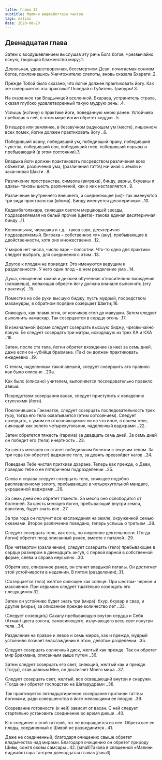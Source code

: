 ```yaml
---
title: Глава 12
subtitle: Малини виджайоттара тантра
tags: malini
date: 2020-08-20
---
```


## Двенадцатая глава
Затем с воодушевлением выслушав эту речь Бога богов, чрезвычайно ясную, творящая блаженство миру;.1.

Довольная, удовлетворенная, бессмертием Деви, почитаемая сонмом богов, поклонившись Уничтожителю слепоты, вновь сказала Бхарати:.2.

Прежде Тобой было сказано, что йогин должен практиковать йогу. Как же совершается эта практика? Поведай о Губитель Трипуры!.3.

На сказанное так Владычицей вселенной, Бхарава, устранитель страха, сказал глубоко удовлетворенный такую мудрую речь: .4.

Услышь (истину) о практике йоги, поведанную мною ранее. Устойчиво пребывая в ней, в этом мире йогин обретет сиддхи ..5.

В пещере или землянке, в беззвучном радующем ум (месте), лишенном всех помех, йогин должен практиковать йогу ..6.

Победивший асану, победивший ум, победивший прану, победивший чувства, победивший сон, победивший гнев, победивший порывы и пребывающий (в этом состоянии).7.

Владыка йоги должен практиковать посредством различения всех объектов, различения ума, (различения таттв) начиная с земли и заканчивая Шакти ..8.

Различение пространства, символа (виграха), бинду, варны, бхуваны и адхвы- таковы шесть различений, как о них наставляется ..9.

Различение внутреннего внешнего, и соединяющее (их)- так именуются три вида пространства (вйома). Бинду именуется десятеричным ..10.

Кадамбаголакара, сияющая светом мерцающей звезды, подразделяемая на белый прочие (цвета)- такова единая десятеричная бинду ..11.

Колокольчик, чиравака и т.д.- таков звук, десятерично подразделяемый. Виграха – собственное «я» (ану), пребывающее в двойственности, хотя оно множественно ..12.

У миров нет числа, число варн – полсотни. Что-то одно для практики следует выбрать, для соединения с этим ..13.

Другое к плодам не приводит. Это именуются ведущим к разделенности. У него один плод – в нем разделение ума ..14.

Душа, очищенная хомой и дикшей обученная относительно вхождения (самавеша), желающая обрести йогу должна вначале выполнять (эту практику) ..15.

Поместив на обе руки высшую биджу, пусть мудрый, посредством махамудры, в обратном порядке созерцает Шакти;.16.

Сияющую, как пламя огня, от кончиков стоп до макушки. Затем следует выполнить намаскар. Так созерцается в сердце огонь ..17.

В изначальной форме следует созерцать высшую биджу, чрезвычайно яркую. Ее следует созерцать три матры, исходящую из трех КА и КХА ..18.

Затем, после ста тала, йогин обретет вхождение (в нее) за семь дней, даже если он –убийца брахмана. (Так) он должен практиковать ежедневно ..19.

С телом, наделенным такой авешей, следует совершить это правило как было описано ..20а.

Как было (описано) учителем, выполняется последовательно правило авеши.

Псоредством созерцания васан, следует приступить к овладению ступенями (йоги).

Поклонившись Гананатхе, следует созерцать последовательность трех гуру, тогда его тело охватывается (этим сотсоянием). Следует созерцать, с умом не отклоняющимся ни на что иное, в своем теле, сияющий как золото четырехугольник, наделенный ваджрами ..22.

Затем обретется тяжесть (гарима) за двадцать семь дней. За семь дней он победит его (тела) инертность ..23.

За шесть месяцев он станет победившим болезни с текучим телом. За три года (он обретет) ваджрное тело, за девять превзойдет нагов ..24.

Поведана Тебе чистая притхиви дхарана. Теперь как прежде, о Деви, поведаю тебе о ее пятеричном подразделении ..25.

Слева и справа следует созерцать тело, сияющее подобно расплавленному золоту, пребывающее в четырехугольной мандале, украшенной ваджрами ..26.

За семь дней оно обретет тяжесть. За месяц оно освободится от болезней. За шесть месяцев йогин, пребывающий внутри земли, воистину, будет знать все ..27.

За три года он получит все наслаждения на земле, окруженной семью океанами. Второе различение поведано, теперь услышь о третьем ..28.

Следует созерцать тело, как есть, но лишенное деятельности. (Тогда йогин) обретет плод описанный ранее, вместе с паталой ..29.

При четвертом (различении), следует созерцать (тело) пребывающее в сердце размером в двенадцать ангул, с первой варной в собственной форме, слева и справа неусыпно ..30.

Обретя все, описанное ранее, он станет владыкой паталы. Он достигнет этой устойчивости в недеянии. В пятом (разделении);.31.

(Созерцается тело) желтое сияющее как солнце. При шестом- черное и массивное. При седьмом следует тщательно созерцать его плещущимся.32.

Затем он устойчиво будет знать три (мира): бхур, бхувар и свар, и другие (миры), за описанное прежде количество лет ..33.

(Следует созерцать) Сакалу пребывающую внутри сердца и Себя (Атман) цвета золота, самосияющего, излучающего весь свет изнутри тела ..34.

Разделение на правое и левое и семь миров, как и прежде, мудрый устойчиво познает внаслаждении в этом, девятом разделении ..35.

Следует созерцать солнечный диск, желтый как прежде. Так он обретет мир Брахмана, описанным выше путем ..36.

Затем следует созерцать его свет, сияющий, желтый как и прежде. (Тогда), став равным Мне, он достигнет Моего мира ..37.

Следует созерцать свет, желтый, все освещающий внутри и снаружи. (Тогда он) обретет господство на Шатарудрами ..38.

Так практикуется пятнадцатиричное созерцание притхиви таттвы йогинами, ради совершенства в йоге желающими ее плодов ..39.

Созревание готовности (к ней) зависит от васан. С ней следует стартельно установить соединение во время дикши ..40.

Кто соединен с этой таттвой, тот не возращается из нее. Обретя все ее плоды, соединенный с Шивой не разъединится ..41.

Даже не соединенный, благодаря очищению свыше обретет владычество над мирами. Благодаря очищению он обретет природу Шивы, сожгя оковы самсары ..42.
[small]Такова в священной «Малини виджайоттара тантре» двенадцатая глава<[/small]